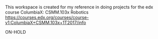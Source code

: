 This workspace is created for my reference in doing projects for the edx course ColumbiaX: CSMM.103x Robotics
https://courses.edx.org/courses/course-v1:ColumbiaX+CSMM.103x+1T2017/info

ON-HOLD
